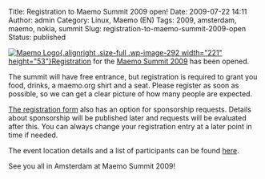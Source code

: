 Title: Registration to Maemo Summit 2009 open!
Date: 2009-07-22 14:11
Author: admin
Category: Linux, Maemo (EN)
Tags: 2009, amsterdam, maemo, nokia, summit
Slug: registration-to-maemo-summit-2009-open
Status: published

[![Maemo
Logo](http://www.andreagrandi.it/wp-content/uploads/2009/07/Maemo_org_logo_colour.png "Maemo Logo"){.alignright
.size-full .wp-image-292 width="221"
height="53"}Registration](http://maemo.org/news/events/registrations/register/e840196271eb11deb15535a00f6d72187218)
for the [Maemo Summit 2009](http://wiki.maemo.org/Maemo_Summit_2009) has
been opened.

The summit will have free entrance, but registration is required to
grant you food, drinks, a maemo.org shirt and a seat. Please register as
soon as possible, so we can get a clear picture of how many people are
expected.

[The registration
form](http://maemo.org/news/events/registrations/register/e840196271eb11deb15535a00f6d72187218)
also has an option for sponsorship requests. Details about sponsorship
will be published later and requests will be evaluated after this. You
can always change your registration entry at a later point in time if
needed.

The event location details and a list of participants can be found
[here](http://maemo.org/news/events/maemo_summit_2009/).

See you all in Amsterdam at Maemo Summit 2009!
